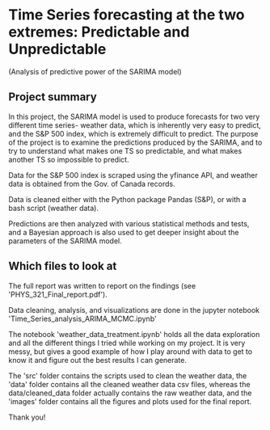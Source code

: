 # Time Series forecasting at the two extremes: Predictable and Unpredictable
 (Analysis of predictive power of the SARIMA model)

## Project summary

In this project, the SARIMA model is used to produce forecasts for two very different time series- weather data, which is inherently very easy to predict, and the S&P 500 index, which is extremely difficult to predict. The purpose of the project is to examine the predictions produced by the SARIMA, and to try to understand what makes one TS so predictable, and what makes another TS so impossible to predict.

Data for the S&P 500 index is scraped using the yfinance API, and weather data is obtained from the Gov. of Canada records.

Data is cleaned either with the Python package Pandas (S&P), or with a bash script (weather data).

Predictions are then analyzed with various statistical methods and tests, and a Bayesian approach is also used to get deeper insight about the parameters of the SARIMA model.

## Which files to look at

The full report was written to report on the findings (see 'PHYS_321_Final_report.pdf').

Data cleaning, analysis, and visualizations are done in the jupyter notebook 'Time_Series_analysis_ARIMA_MCMC.ipynb'

The notebook 'weather_data_treatment.ipynb' holds all the data exploration and all the different things I tried while working on my project. It is very messy, but gives a good example of how I play around with data to get to know it and figure out the best results I can generate.

The 'src' folder contains the scripts used to clean the weather data, the 'data' folder contains all the cleaned weather data csv files, whereas the data/cleaned_data folder actually contains the raw weather data, and the 'images' folder contains all the figures and plots used for the final report.


Thank you!
